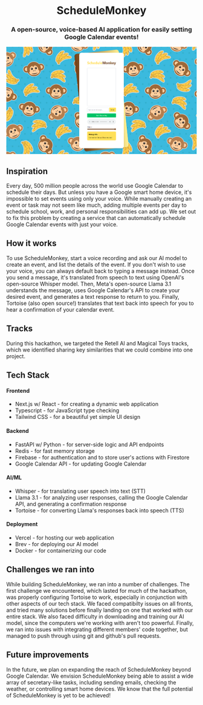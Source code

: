 <h1 align="center">ScheduleMonkey</h1>

<h3 align="center">A open-source, voice-based AI application for easily setting Google Calendar events!</h3>

<img src="./public/website_screenshot.png" />

## Inspiration

Every day, 500 million people across the world use Google Calendar to schedule their days. But unless you have a Google smart home device, it's impossible to set events using only your voice. While manually creating an event or task may not seem like much, adding multiple events per day to schedule school, work, and personal responsibilities can add up. We set out to fix this problem by creating a service that can automatically schedule Google Calendar events with just your voice.

## How it works

To use ScheduleMonkey, start a voice recording and ask our AI model to create an event, and list the details of the event. If you don't wish to use your voice, you can always default back to typing a message instead. Once you send a message, it's translated from speech to text using OpenAI's open-source Whisper model. Then, Meta's open-source Llama 3.1 understands the message, uses Google Calendar's API to create your desired event, and generates a text response to return to you. Finally, Tortoise (also open source!) translates that text back into speech for you to hear a confirmation of your calendar event.

## Tracks

During this hackathon, we targeted the Retell AI and Magical Toys tracks, which we identified sharing key similarities that we could combine into one project.

## Tech Stack

#### Frontend

- Next.js w/ React - for creating a dynamic web application
- Typescript - for JavaScript type checking
- Tailwind CSS - for a beautiful yet simple UI design

#### Backend

- FastAPI w/ Python - for server-side logic and API endpoints
- Redis - for fast memory storage
- Firebase - for authentication and to store user's actions with Firestore
- Google Calendar API - for updating Google Calendar

#### AI/ML

- Whisper - for translating user speech into text (STT)
- Llama 3.1 - for analyzing user responses, calling the Google Calendar API, and generating a confirmation response
- Tortoise - for converting Llama's responses back into speech (TTS)

#### Deployment

- Vercel - for hosting our web application
- Brev - for deploying our AI model
- Docker - for containerizing our code

## Challenges we ran into

While building ScheduleMonkey, we ran into a number of challenges. The first challenge we encountered, which lasted for much of the hackathon, was properly configuring Tortoise to work, especially in conjunction with other aspects of our tech stack. We faced compatibilty issues on all fronts, and tried many solutions before finally landing on one that worked with our entire stack. We also faced difficulty in downloading and training our AI model, since the computers we're working with aren't too powerful. Finally, we ran into issues with integrating different members' code together, but managed to push through using git and github's pull requests.

## Future improvements

In the future, we plan on expanding the reach of ScheduleMonkey beyond Google Calendar. We envision ScheduleMonkey being able to assist a wide array of secretary-like tasks, including sending emails, checking the weather, or controlling smart home devices. We know that the full potential of ScheduleMonkey is yet to be achieved!